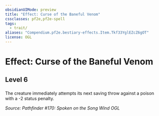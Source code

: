 ```yaml
---
obsidianUIMode: preview
title: "Effect: Curse of the Baneful Venom"
cssclasses: pf2e,pf2e-spell
tags:
  - trait/
aliases: "Compendium.pf2e.bestiary-effects.Item.Tkf33YglEZcZ6gOT"
license: OGL
---
```

# Effect: Curse of the Baneful Venom
## Level 6
### 






The creature immediately attempts its next saving throw against a poison with a -2 status penalty.

*Source: Pathfinder #170: Spoken on the Song Wind*
*OGL*
